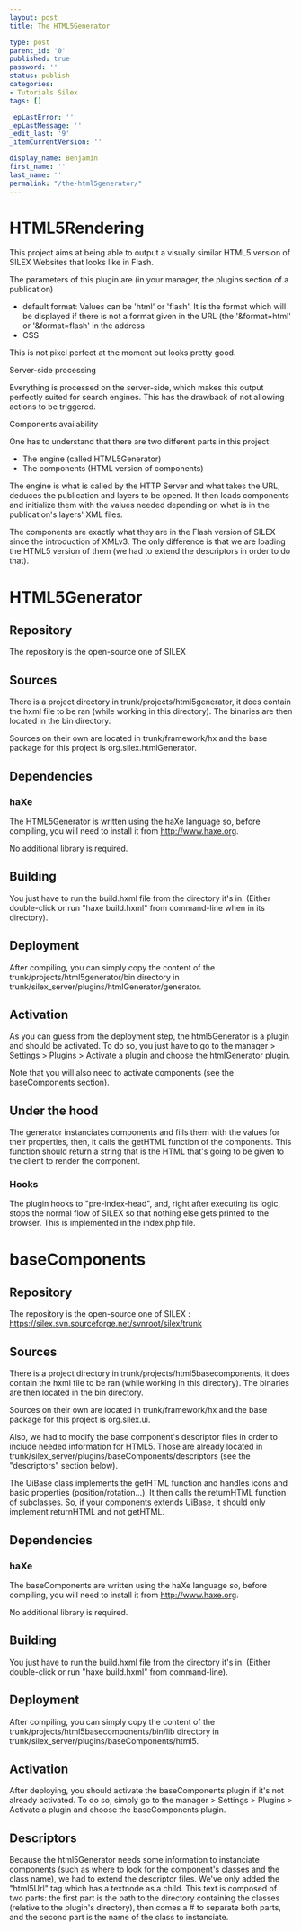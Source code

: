 ```yaml
---
layout: post
title: The HTML5Generator

type: post
parent_id: '0'
published: true
password: ''
status: publish
categories:
- Tutorials Silex
tags: []

_epLastError: ''
_epLastMessage: ''
_edit_last: '9'
_itemCurrentVersion: ''

display_name: Benjamin
first_name: ''
last_name: ''
permalink: "/the-html5generator/"
---
```


HTML5Rendering
==============

This project aims at being able to output a visually similar HTML5 version of SILEX Websites that looks like in Flash.

The parameters of this plugin are (in your manager, the plugins section of a publication)

*   default
format: Values can be 'html' or 'flash'. It is the format which will be displayed if there is not a format given in the URL (the '&format=html' or '&format=flash' in the address
*   CSS


This is not pixel perfect at the moment but looks pretty good.

Server-side processing

Everything is processed on the server-side, which makes this output perfectly suited for search engines. This has the drawback of not allowing actions to be triggered.

Components availability

One has to understand that there are two different parts in this
project: 
*   The engine (called HTML5Generator)
*   The components (HTML version of components)

The engine is what is called by the HTTP Server and what takes the URL, deduces the publication and layers to be opened. It then loads components and initialize them with the values needed depending on what is in the publication's layers' XML files.

The components are exactly what they are in the Flash version of SILEX since the introduction of XMLv3. The only difference is that we are loading the HTML5 version of them (we had to extend the descriptors in order to do that).

HTML5Generator
==============

Repository
----------

The repository is the open-source one of SILEX


Sources
-------

There is a project directory in trunk/projects/html5generator, it does contain the hxml file to be ran (while working in this directory). The binaries are then located in the bin directory.

Sources on their own are located in trunk/framework/hx and the base package for this project is org.silex.htmlGenerator.

Dependencies
------------

### haXe

The HTML5Generator is written using the haXe language so, before compiling, you will need to install it from http://www.haxe.org.

No additional library is required.

Building
--------

You just have to run the build.hxml file from the directory it's in. (Either double-click or run "haxe build.hxml" from command-line when in its directory).

Deployment
----------

After compiling, you can simply copy the content of the trunk/projects/html5generator/bin directory in trunk/silex_server/plugins/htmlGenerator/generator.

Activation
----------

As you can guess from the deployment step, the html5Generator is a plugin and should be activated. To do so, you just have to go to the manager > Settings > Plugins > Activate a plugin and choose the htmlGenerator plugin.

Note that you will also need to activate components (see the baseComponents section).

Under the hood
--------------

The generator instanciates components and fills them with the values for their properties, then, it calls the getHTML function of the components. This function should return a string that is the HTML that's going to be given to the client to render the component.

### Hooks

The plugin hooks to "pre-index-head", and, right after executing its logic, stops the normal flow of SILEX so that nothing else gets printed to the browser. This is implemented in the index.php file.

baseComponents
==============

Repository
----------

The repository is the open-source one of SILEX
: https://silex.svn.sourceforge.net/svnroot/silex/trunk

Sources
-------

There is a project directory in trunk/projects/html5basecomponents, it does contain the hxml file to be ran (while working in this directory). The binaries are then located in the bin directory.

Sources on their own are located in trunk/framework/hx and the base package for this project is org.silex.ui.

Also, we had to modify the base component's descriptor files in order to include needed information for HTML5. Those are already located in trunk/silex_server/plugins/baseComponents/descriptors (see the "descriptors" section below).

The UiBase class implements the getHTML function and handles icons and basic properties (position/rotation...). It then calls the returnHTML function of subclasses. So, if your components extends UiBase, it should only implement returnHTML and not getHTML.

Dependencies
------------

### haXe

The baseComponents are written using the haXe language so, before compiling, you will need to install it from http://www.haxe.org.

No additional library is required.

Building
--------

You just have to run the build.hxml file from the directory it's in. (Either double-click or run "haxe build.hxml" from command-line).

Deployment
----------

After compiling, you can simply copy the content of the trunk/projects/html5basecomponents/bin/lib directory in trunk/silex_server/plugins/baseComponents/html5.

Activation
----------

After deploying, you should activate the baseComponents plugin if it's not already activated. To do so, simply go to the manager > Settings > Plugins > Activate a plugin and choose the baseComponents plugin.

Descriptors
-----------

Because the html5Generator needs some information to instanciate components (such as where to look for the component's classes and the class name), we had to extend the descriptor files. We've only added the "html5Url" tag which has a textnode as a child. This text is composed of two
parts: the first part is the path to the directory containing the classes (relative to the plugin's directory), then comes a # to separate both parts, and the second part is the name of the class to instanciate.